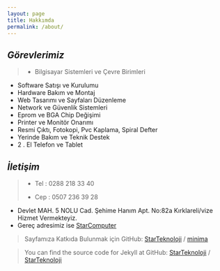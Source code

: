 ```yaml
---
layout: page
title: Hakkımda
permalink: /about/
---
```

## ***Görevlerimiz*** 
> - Bilgisayar Sistemleri ve Çevre Birimleri 
- Software Satışı ve Kurulumu
- Hardware Bakım ve Montaj
- Web Tasarımı ve Sayfaları Düzenleme
- Network ve Güvenlik Sistemleri
- Eprom ve BGA Chip Değişimi 
- Printer ve Monitör Onarımı
- Resmi Çıktı, Fotokopi, Pvc Kaplama, Spiral Defter
- Yerinde Bakım ve Teknik Destek 
- 2 . El Telefon ve Tablet

## ***İletişim***
> + Tel : 0288 218 33 40
> - Cep : 0507 236 39 28
- Devlet MAH. 5 NOLU Cad. Şehime Hanım Apt. No:82a Kırklareli/vize
Hizmet Vermekteyiz.
- Gereç adresimiz ise [StarComputer](https://starcomputer.space)


> Sayfamıza Katkıda Bulunmak için GitHub:
[StarTeknoloji][StarTeknoloji-organization] /
[minima](https://github.com/jekyll/minima)

> You can find the source code for Jekyll at GitHub:
[StarTeknoloji][StarTeknoloji-organization] /
[StarTeknoloji](https://github.com/Codes-Exe/StarTeknoloji-Web)


[StarTeknoloji-organization]: https://github.com/StarTeknoloji
